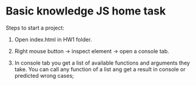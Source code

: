 # Basic knowledge JS home task
Steps to start a project:
1. Open index.html in HW1 folder.

2. Right mouse button -> inspect element -> open a console tab.

3. In console tab you get a list of available functions and arguments they take. You can call any function of a list ang get a result in console or predicted wrong cases;
